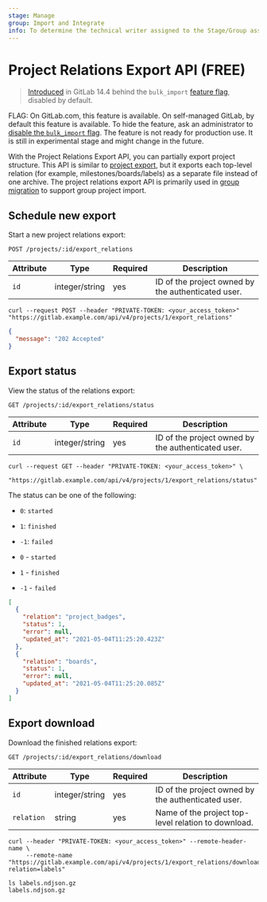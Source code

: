 ```yaml
---
stage: Manage
group: Import and Integrate
info: To determine the technical writer assigned to the Stage/Group associated with this page, see https://about.gitlab.com/handbook/product/ux/technical-writing/#assignments
---
```


# Project Relations Export API **(FREE)**

> [Introduced](https://gitlab.com/gitlab-org/gitlab/-/merge_requests/70330) in GitLab 14.4 behind the `bulk_import` [feature flag](../administration/feature_flags.md), disabled by default.

FLAG:
On GitLab.com, this feature is available.
On self-managed GitLab, by default this feature is available. To hide the feature, ask an administrator to
[disable the `bulk_import` flag](../administration/feature_flags.md).
The feature is not ready for production use. It is still in experimental stage and might change in the future.

With the Project Relations Export API, you can partially export project structure. This API is
similar to [project export](project_import_export.md),
but it exports each top-level relation (for example, milestones/boards/labels) as a separate file
instead of one archive. The project relations export API is primarily used in
[group migration](../user/group/import/index.md)
to support group project import.

## Schedule new export

Start a new project relations export:

```plaintext
POST /projects/:id/export_relations
```

| Attribute | Type           | Required | Description                              |
| --------- | -------------- | -------- | ---------------------------------------- |
| `id`      | integer/string | yes      | ID of the project owned by the authenticated user. |

```shell
curl --request POST --header "PRIVATE-TOKEN: <your_access_token>" "https://gitlab.example.com/api/v4/projects/1/export_relations"
```

```json
{
  "message": "202 Accepted"
}
```

## Export status

View the status of the relations export:

```plaintext
GET /projects/:id/export_relations/status
```

| Attribute | Type           | Required | Description                              |
| --------- | -------------- | -------- | ---------------------------------------- |
| `id`      | integer/string | yes      | ID of the project owned by the authenticated user. |

```shell
curl --request GET --header "PRIVATE-TOKEN: <your_access_token>" \
     "https://gitlab.example.com/api/v4/projects/1/export_relations/status"
```

The status can be one of the following:

- `0`: `started`
- `1`: `finished`
- `-1`: `failed`

- `0` - `started`
- `1` - `finished`
- `-1` - `failed`

```json
[
  {
    "relation": "project_badges",
    "status": 1,
    "error": null,
    "updated_at": "2021-05-04T11:25:20.423Z"
  },
  {
    "relation": "boards",
    "status": 1,
    "error": null,
    "updated_at": "2021-05-04T11:25:20.085Z"
  }
]
```

## Export download

Download the finished relations export:

```plaintext
GET /projects/:id/export_relations/download
```

| Attribute       | Type           | Required | Description                              |
| --------------- | -------------- | -------- | ---------------------------------------- |
| `id`            | integer/string | yes      | ID of the project owned by the authenticated user. |
| `relation`      | string         | yes      | Name of the project top-level relation to download. |

```shell
curl --header "PRIVATE-TOKEN: <your_access_token>" --remote-header-name \
     --remote-name "https://gitlab.example.com/api/v4/projects/1/export_relations/download?relation=labels"
```

```shell
ls labels.ndjson.gz
labels.ndjson.gz
```
